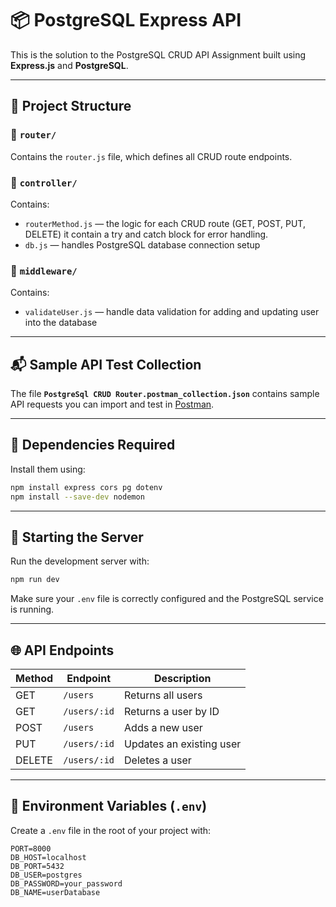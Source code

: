 # 📦 PostgreSQL Express API

This is the solution to the PostgreSQL CRUD API Assignment built using **Express.js** and **PostgreSQL**.

---

## 📁 Project Structure

### 🔹 `router/`
Contains the `router.js` file, which defines all CRUD route endpoints.

### 🔹 `controller/`
Contains:
- `routerMethod.js` — the logic for each CRUD route (GET, POST, PUT, DELETE) it contain a try and catch block for error handling. 
- `db.js` — handles PostgreSQL database connection setup

### 🔹 `middleware/`
Contains:
- `validateUser.js` — handle data validation for adding and updating user into the database
---

## 📬 Sample API Test Collection

The file **`PostgreSql CRUD Router.postman_collection.json`** contains sample API requests you can import and test in [Postman](https://www.postman.com/).

---

## 🔧 Dependencies Required

Install them using:

```bash
npm install express cors pg dotenv
npm install --save-dev nodemon
```

---

## 🚀 Starting the Server

Run the development server with:

```bash
npm run dev
```

Make sure your `.env` file is correctly configured and the PostgreSQL service is running.

---

## 🌐 API Endpoints

| Method | Endpoint       | Description               |
|--------|----------------|---------------------------|
| GET    | `/users`       | Returns all users         |
| GET    | `/users/:id`   | Returns a user by ID      |
| POST   | `/users`       | Adds a new user           |
| PUT    | `/users/:id`   | Updates an existing user  |
| DELETE | `/users/:id`   | Deletes a user            |

---

## 📌 Environment Variables (`.env`)

Create a `.env` file in the root of your project with:

```env
PORT=8000
DB_HOST=localhost
DB_PORT=5432
DB_USER=postgres
DB_PASSWORD=your_password
DB_NAME=userDatabase
```